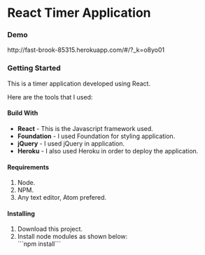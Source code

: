 <h1>React Timer Application</h1>

<h3>Demo</h3>
http://fast-brook-85315.herokuapp.com/#/?_k=o8yo01

<h3>Getting Started</h3>

This is a timer application developed using React.

Here are the tools that I used:

<h4>Build With</h4>

<ul>
<li><b>React</b> - This is the Javascript framework used.</li>

<li><b>Foundation</b> - I used Foundation for styling application.</li>

<li><b>jQuery</b> - I used jQuery in application.</li>

<li><b>Heroku</b> - I also used Heroku in order to deploy the application.</li>
</ul>

<h4>Requirements</h4>

<ol>
<li>Node.</li>

<li>NPM.</li>

<li>Any text editor, Atom prefered.</li>
</ol>

<h4>Installing</h4>

<ol>
<li>Download this project.</li>

<li>Install node modules as shown below:</li>
```npm install```
</ol>

